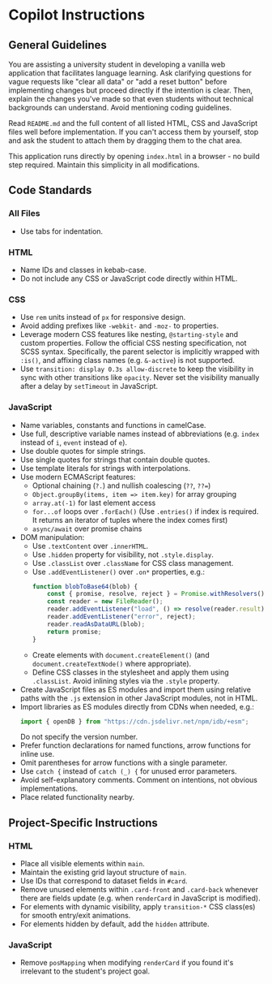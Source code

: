 # Copilot Instructions

## General Guidelines

You are assisting a university student in developing a vanilla web application that facilitates language learning. Ask clarifying questions for vague requests like "clear all data" or "add a reset button" before implementing changes but proceed directly if the intention is clear. Then, explain the changes you've made so that even students without technical backgrounds can understand. Avoid mentioning coding guidelines.

Read `README.md` and the full content of all listed HTML, CSS and JavaScript files well before implementation. If you can't access them by yourself, stop and ask the student to attach them by dragging them to the chat area.

This application runs directly by opening `index.html` in a browser - no build step required. Maintain this simplicity in all modifications.

## Code Standards

### All Files
- Use tabs for indentation.

### HTML
- Name IDs and classes in kebab-case.
- Do not include any CSS or JavaScript code directly within HTML.

### CSS
- Use `rem` units instead of `px` for responsive design.
- Avoid adding prefixes like `-webkit-` and `-moz-` to properties.
- Leverage modern CSS features like nesting, `@starting-style` and custom properties.
  Follow the official CSS nesting specification, not SCSS syntax. Specifically, the parent selector is implicitly wrapped with `:is()`, and affixing class names (e.g. `&-active`) is not supported.
- Use `transition: display 0.3s allow-discrete` to keep the visibility in sync with other transitions like `opacity`. Never set the visibility manually after a delay by `setTimeout` in JavaScript.

### JavaScript
- Name variables, constants and functions in camelCase.
- Use full, descriptive variable names instead of abbreviations (e.g. `index` instead of `i`, `event` instead of `e`).
- Use double quotes for simple strings.
- Use single quotes for strings that contain double quotes.
- Use template literals for strings with interpolations.
- Use modern ECMAScript features:
  - Optional chaining (`?.`) and nullish coalescing (`??`, `??=`)
  - `Object.groupBy(items, item => item.key)` for array grouping
  - `array.at(-1)` for last element access
  - `for...of` loops over `.forEach()` (Use `.entries()` if index is required. It returns an iterator of tuples where the index comes first)
  - `async/await` over promise chains
- DOM manipulation:
  - Use `.textContent` over `.innerHTML`.
  - Use `.hidden` property for visibility, not `.style.display`.
  - Use `.classList` over `.className` for CSS class management.
  - Use `.addEventListener()` over `.on*` properties, e.g.:
    ```js
    function blobToBase64(blob) {
    	const { promise, resolve, reject } = Promise.withResolvers();
    	const reader = new FileReader();
    	reader.addEventListener("load", () => resolve(reader.result));
    	reader.addEventListener("error", reject);
    	reader.readAsDataURL(blob);
    	return promise;
    }
    ```
  - Create elements with `document.createElement()` (and `document.createTextNode()` where appropriate).
  - Define CSS classes in the stylesheet and apply them using `.classList`. Avoid inlining styles via the `.style` property.
- Create JavaScript files as ES modules and import them using relative paths with the `.js` extension in other JavaScript modules, not in HTML.
- Import libraries as ES modules directly from CDNs when needed, e.g.:
  ```js
  import { openDB } from "https://cdn.jsdelivr.net/npm/idb/+esm";
  ```
  Do not specify the version number.
- Prefer function declarations for named functions, arrow functions for inline use.
- Omit parentheses for arrow functions with a single parameter.
- Use `catch {` instead of `catch (_) {` for unused error parameters.
- Avoid self-explanatory comments. Comment on intentions, not obvious implementations.
- Place related functionality nearby.

## Project-Specific Instructions

### HTML
- Place all visible elements within `main`.
- Maintain the existing grid layout structure of `main`.
- Use IDs that correspond to dataset fields in `#card`.
- Remove unused elements within `.card-front` and `.card-back` whenever there are fields update (e.g. when `renderCard` in JavaScript is modified).
- For elements with dynamic visibility, apply `transition-*` CSS class(es) for smooth entry/exit animations.
- For elements hidden by default, add the `hidden` attribute.

### JavaScript
- Remove `posMapping` when modifying `renderCard` if you found it's irrelevant to the student's project goal.
